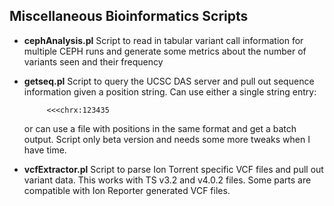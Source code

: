 Miscellaneous Bioinformatics Scripts
--
* <b>cephAnalysis.pl</b>
  Script to read in tabular variant call information for multiple CEPH runs and generate some metrics about the number of variants seen
  and their frequency

* <b>getseq.pl</b>
  Script to query the UCSC DAS server and pull out sequence information given a position string.  Can use either
  a single string entry:

           <<<chrx:123435
  
  or can use a file with positions in the same format and get a batch output.  Script only beta version and needs 
  some more tweaks when I have time.

* <b>vcfExtractor.pl</b>
  Script to parse Ion Torrent specific VCF files and pull out variant data.  This works with TS v3.2 and v4.0.2
  files.  Some parts are compatible with Ion Reporter generated VCF files.
